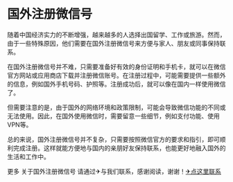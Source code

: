 # 国外注册微信号

随着中国经济实力的不断增强，越来越多的人选择出国留学、工作或旅游。然而，由于一些特殊原因，他们需要在国外注册微信号来方便与家人、朋友或同事保持联系。

在国外注册微信号并不难，只需要准备好有效的身份证明和手机卡，就可以在微信官方网站或应用商店下载并注册微信账号。在注册过程中，可能需要提供一些额外的信息，例如国外手机号码、护照等。注册成功后，就可以像在国内一样使用微信了。

但需要注意的是，由于国外的网络环境和政策限制，可能会导致微信功能的不同或无法使用。因此，在国外使用微信时，需要留意一些细节，例如支付功能、使用VPN等。

总的来说，国外注册微信号并不复杂，只需要按照微信官方的要求和指引，即可顺利完成注册。这样就能方便地与国内的亲朋好友保持联系，也能更好地融入国外的生活和工作中。

更多 关于国外注册微信号 请通过✈与我们联系，感谢阅读，谢谢！[✈点这里联系](https://d.k02.cc)
